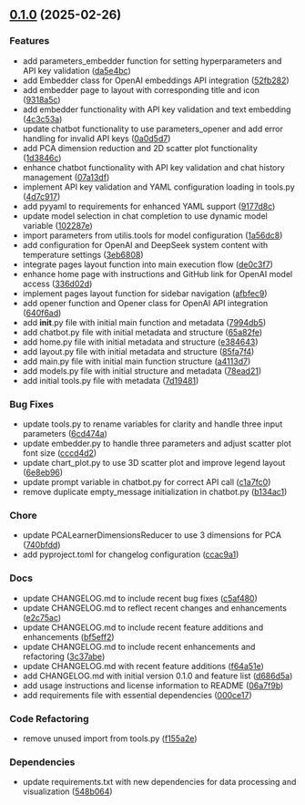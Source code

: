 <!-- insertion marker -->
<a name="0.1.0"></a>

## [0.1.0](https://github.com///compare/87659d3f84c493e38a5647edcaeea6deaecdb131...0.1.0) (2025-02-26)

### Features

- add parameters_embedder function for setting hyperparameters and API key validation ([da5e4bc](https://github.com///commit/da5e4bcbf471cbe79f8b082ba27158f9dbdba769))
- add Embedder class for OpenAI embeddings API integration ([52fb282](https://github.com///commit/52fb282fafbfff3cdda01aae18ac262ae6c519bd))
- add embedder page to layout with corresponding title and icon ([9318a5c](https://github.com///commit/9318a5c26c1712e435ae42144a5804dba4652d23))
- add embedder functionality with API key validation and text embedding ([4c3c53a](https://github.com///commit/4c3c53aef8076ca9897e938c3143ac4a76871d20))
- update chatbot functionality to use parameters_opener and add error handling for invalid API keys ([0a0d5d7](https://github.com///commit/0a0d5d7e48d947093b1e6cdffe236be04b7d516e))
- add PCA dimension reduction and 2D scatter plot functionality ([1d3846c](https://github.com///commit/1d3846c1296f681d061963ec6ea1179014991469))
- enhance chatbot functionality with API key validation and chat history management ([07a13df](https://github.com///commit/07a13df475d49856c45c052864d12505f3633843))
- implement API key validation and YAML configuration loading in tools.py ([4d7c917](https://github.com///commit/4d7c9175ea6ca5f8952a679c2304fdbefa9301dc))
- add pyyaml to requirements for enhanced YAML support ([9177d8c](https://github.com///commit/9177d8c94825c8e8758cea4b96750b840a378524))
- update model selection in chat completion to use dynamic model variable ([102287e](https://github.com///commit/102287e04b8c00c9c80978b658ea2bd2c50d060e))
- import parameters from utilis.tools for model configuration ([1a56dc8](https://github.com///commit/1a56dc87fc3d55760a5cb2438d49116cef0d9f5c))
- add configuration for OpenAI and DeepSeek system content with temperature settings ([3eb6808](https://github.com///commit/3eb68088758aca93dc293a4b6d885b877ab2bd35))
- integrate pages layout function into main execution flow ([de0c3f7](https://github.com///commit/de0c3f74fe18061596157a6200c6e11936a7f8b0))
- enhance home page with instructions and GitHub link for OpenAI model access ([336d02d](https://github.com///commit/336d02d9db73ead37ebbd144ec5f2a9e991b14e6))
- implement pages layout function for sidebar navigation ([afbfec9](https://github.com///commit/afbfec92b520f64518e8f7684e55adfff00f4153))
- add opener function and Opener class for OpenAI API integration ([640f6ad](https://github.com///commit/640f6ad6d328b2b02752ed8acf1c4da7721c50e3))
- add __init__.py file with initial main function and metadata ([7994db5](https://github.com///commit/7994db51c68084c865062e305e302726fb1c8fb4))
- add chatbot.py file with initial metadata and structure ([65a82fe](https://github.com///commit/65a82fe688ecd0699c0b3be2a516991f68e77585))
- add home.py file with initial metadata and structure ([e384643](https://github.com///commit/e384643e395a7f66e955a67024f13fbf84b5f019))
- add layout.py file with initial metadata and structure ([85fa7f4](https://github.com///commit/85fa7f490375f7f3c9899cff50e26fdef77a892a))
- add main.py file with initial main function structure ([a4113d7](https://github.com///commit/a4113d74fd697845bc59a3a7b595bdec946eeb08))
- add models.py file with initial structure and metadata ([78ead21](https://github.com///commit/78ead21d3b6ebdd3f74e9d6bb705b693acb5b677))
- add initial tools.py file with metadata ([7d19481](https://github.com///commit/7d194814ffb4c6a8f0275e9420b2ae4baf780618))

### Bug Fixes

- update tools.py to rename variables for clarity and handle three input parameters ([6cd474a](https://github.com///commit/6cd474ac03a76a381565f4f37f572773ac974a97))
- update embedder.py to handle three parameters and adjust scatter plot font size ([cccd4d2](https://github.com///commit/cccd4d2997a7534dc8b9a5c535dec95e35b7f359))
- update chart_plot.py to use 3D scatter plot and improve legend layout ([6e8eb96](https://github.com///commit/6e8eb96b815df935662accc8e6f70ec2ea4be609))
- update prompt variable in chatbot.py for correct API call ([c1a7fc0](https://github.com///commit/c1a7fc05f4495f0564d18e0f209a29a4bb7ed03f))
- remove duplicate empty_message initialization in chatbot.py ([b134ac1](https://github.com///commit/b134ac1a941fee9deee5336536e5d83c8d35e10c))

### Chore

- update PCALearnerDimensionsReducer to use 3 dimensions for PCA ([740bfdd](https://github.com///commit/740bfdd7bec6eff5e4b12325e2d978d3d9c5e755))
- add pyproject.toml for changelog configuration ([ccac9a1](https://github.com///commit/ccac9a17820383956916c665ca6e2d3e4ce3a1cd))

### Docs

- update CHANGELOG.md to include recent bug fixes ([c5af480](https://github.com///commit/c5af48035c76100d4fa10d50bbfe3e3af899ec57))
- update CHANGELOG.md to reflect recent changes and enhancements ([e2c75ac](https://github.com///commit/e2c75ac37d19de6eacd7241090a1a71add4e7965))
- update CHANGELOG.md to include recent feature additions and enhancements ([bf5eff2](https://github.com///commit/bf5eff2f4f2d97cd202ac74e35328b1d046b0821))
- update CHANGELOG.md to include recent enhancements and refactoring ([3c37abe](https://github.com///commit/3c37abe545c4d4adbd2a87a3ae41791dd6afc85a))
- update CHANGELOG.md with recent feature additions ([f64a51e](https://github.com///commit/f64a51e44f4afa615645c0a74e4eb713b610502e))
- add CHANGELOG.md with initial version 0.1.0 and feature list ([d686d5a](https://github.com///commit/d686d5a52fb5970e414689230ad1e5af9e79847b))
- add usage instructions and license information to README ([06a7f9b](https://github.com///commit/06a7f9b07697d4e480a37727d8e080368bb941cc))
- add requirements file with essential dependencies ([000ce17](https://github.com///commit/000ce17c1dac652b106e3ea90fbecbee632c1fa4))

### Code Refactoring

- remove unused import from tools.py ([f155a2e](https://github.com///commit/f155a2edc7efe8a9537264a785a60e1c5f7ff88c))

### Dependencies

- update requirements.txt with new dependencies for data processing and visualization ([548b064](https://github.com///commit/548b064cefc880028cfb11a96d289c2e3de5457c))

